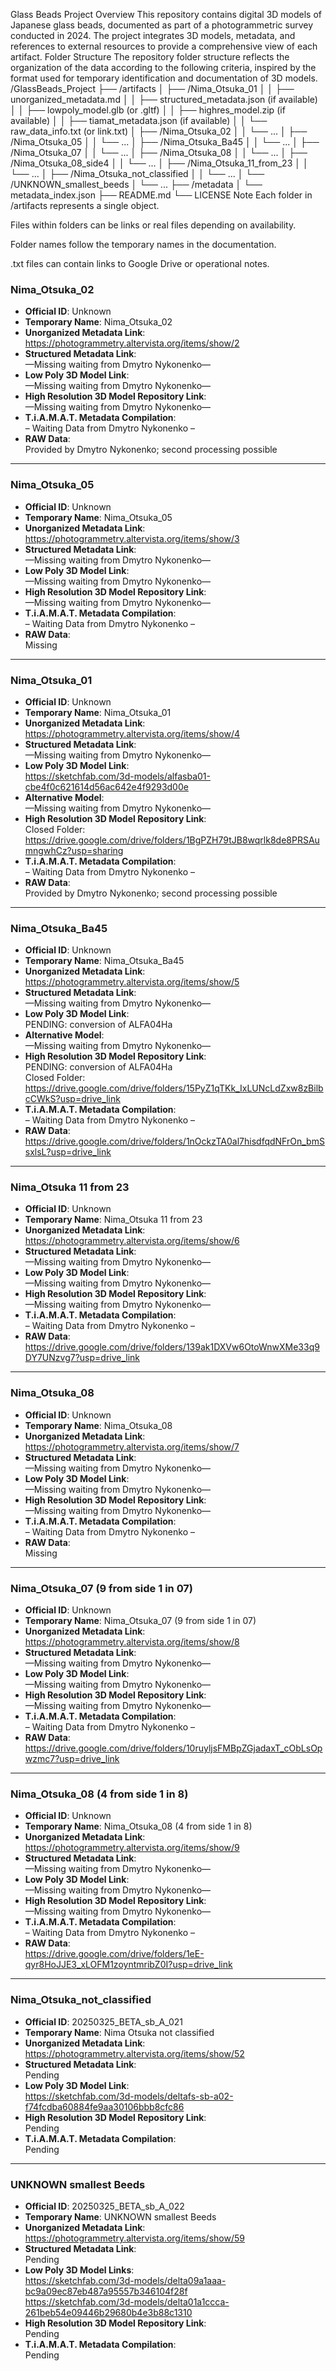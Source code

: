 Glass Beads Project
Overview
This repository contains digital 3D models of Japanese glass beads, documented as part of a photogrammetric survey conducted in 2024. The project integrates 3D models, metadata, and references to external resources to provide a comprehensive view of each artifact.
Folder Structure
The repository folder structure reflects the organization of the data according to the following criteria, inspired by the format used for temporary identification and documentation of 3D models.
/GlassBeads_Project
├── /artifacts
│   ├── /Nima_Otsuka_01
│   │   ├── unorganized_metadata.md
│   │   ├── structured_metadata.json (if available)
│   │   ├── lowpoly_model.glb (or .gltf)
│   │   ├── highres_model.zip (if available)
│   │   ├── tiamat_metadata.json (if available)
│   │   └── raw_data_info.txt (or link.txt)
│   ├── /Nima_Otsuka_02
│   │   └── ...
│   ├── /Nima_Otsuka_05
│   │   └── ...
│   ├── /Nima_Otsuka_Ba45
│   │   └── ...
│   ├── /Nima_Otsuka_07
│   │   └── ...
│   ├── /Nima_Otsuka_08
│   │   └── ...
│   ├── /Nima_Otsuka_08_side4
│   │   └── ...
│   ├── /Nima_Otsuka_11_from_23
│   │   └── ...
│   ├── /Nima_Otsuka_not_classified
│   │   └── ...
│   └── /UNKNOWN_smallest_beeds
│       └── ...
├── /metadata
│   └── metadata_index.json
├── README.md
└── LICENSE
Note
Each folder in /artifacts represents a single object.

Files within folders can be links or real files depending on availability.

Folder names follow the temporary names in the documentation.

.txt files can contain links to Google Drive or operational notes.


### Nima_Otsuka_02

- **Official ID**: Unknown  
- **Temporary Name**: Nima_Otsuka_02  
- **Unorganized Metadata Link**:  
  https://photogrammetry.altervista.org/items/show/2  
- **Structured Metadata Link**:  
  —Missing waiting from Dmytro Nykonenko—  
- **Low Poly 3D Model Link**:  
  —Missing waiting from Dmytro Nykonenko—  
- **High Resolution 3D Model Repository Link**:  
  —Missing waiting from Dmytro Nykonenko—  
- **T.i.A.M.A.T. Metadata Compilation**:  
  – Waiting Data from Dmytro Nykonenko –  
- **RAW Data**:  
  Provided by Dmytro Nykonenko; second processing possible

---

### Nima_Otsuka_05

- **Official ID**: Unknown  
- **Temporary Name**: Nima_Otsuka_05  
- **Unorganized Metadata Link**:  
  https://photogrammetry.altervista.org/items/show/3  
- **Structured Metadata Link**:  
  —Missing waiting from Dmytro Nykonenko—  
- **Low Poly 3D Model Link**:  
  —Missing waiting from Dmytro Nykonenko—  
- **High Resolution 3D Model Repository Link**:  
  —Missing waiting from Dmytro Nykonenko—  
- **T.i.A.M.A.T. Metadata Compilation**:  
  – Waiting Data from Dmytro Nykonenko –  
- **RAW Data**:  
  Missing

---

### Nima_Otsuka_01

- **Official ID**: Unknown  
- **Temporary Name**: Nima_Otsuka_01  
- **Unorganized Metadata Link**:  
  https://photogrammetry.altervista.org/items/show/4  
- **Structured Metadata Link**:  
  —Missing waiting from Dmytro Nykonenko—  
- **Low Poly 3D Model Link**:  
  https://sketchfab.com/3d-models/alfasba01-cbe4f0c621614d56ac642e4f9293d00e  
- **Alternative Model**:  
  —Missing waiting from Dmytro Nykonenko—  
- **High Resolution 3D Model Repository Link**:  
  Closed Folder: https://drive.google.com/drive/folders/1BgPZH79tJB8wqrlk8de8PRSAumngwhCz?usp=sharing  
- **T.i.A.M.A.T. Metadata Compilation**:  
  – Waiting Data from Dmytro Nykonenko –  
- **RAW Data**:  
  Provided by Dmytro Nykonenko; second processing possible

---

### Nima_Otsuka_Ba45

- **Official ID**: Unknown  
- **Temporary Name**: Nima_Otsuka_Ba45  
- **Unorganized Metadata Link**:  
  https://photogrammetry.altervista.org/items/show/5  
- **Structured Metadata Link**:  
  —Missing waiting from Dmytro Nykonenko—  
- **Low Poly 3D Model Link**:  
  PENDING: conversion of ALFA04Ha  
- **Alternative Model**:  
  —Missing waiting from Dmytro Nykonenko—  
- **High Resolution 3D Model Repository Link**:  
  PENDING: conversion of ALFA04Ha  
  Closed Folder: https://drive.google.com/drive/folders/15PyZ1qTKk_IxLUNcLdZxw8zBilbcCWkS?usp=drive_link  
- **T.i.A.M.A.T. Metadata Compilation**:  
  – Waiting Data from Dmytro Nykonenko –  
- **RAW Data**:  
  https://drive.google.com/drive/folders/1nOckzTA0al7hisdfqdNFrOn_bmSsxlsL?usp=drive_link

---

### Nima_Otsuka 11 from 23

- **Official ID**: Unknown  
- **Temporary Name**: Nima_Otsuka 11 from 23  
- **Unorganized Metadata Link**:  
  https://photogrammetry.altervista.org/items/show/6  
- **Structured Metadata Link**:  
  —Missing waiting from Dmytro Nykonenko—  
- **Low Poly 3D Model Link**:  
  —Missing waiting from Dmytro Nykonenko—  
- **High Resolution 3D Model Repository Link**:  
  —Missing waiting from Dmytro Nykonenko—  
- **T.i.A.M.A.T. Metadata Compilation**:  
  – Waiting Data from Dmytro Nykonenko –  
- **RAW Data**:  
  https://drive.google.com/drive/folders/139ak1DXVw6OtoWnwXMe33q9DY7UNzvg7?usp=drive_link

---

### Nima_Otsuka_08

- **Official ID**: Unknown  
- **Temporary Name**: Nima_Otsuka_08  
- **Unorganized Metadata Link**:  
  https://photogrammetry.altervista.org/items/show/7  
- **Structured Metadata Link**:  
  —Missing waiting from Dmytro Nykonenko—  
- **Low Poly 3D Model Link**:  
  —Missing waiting from Dmytro Nykonenko—  
- **High Resolution 3D Model Repository Link**:  
  —Missing waiting from Dmytro Nykonenko—  
- **T.i.A.M.A.T. Metadata Compilation**:  
  – Waiting Data from Dmytro Nykonenko –  
- **RAW Data**:  
  Missing

---

### Nima_Otsuka_07 (9 from side 1 in 07)

- **Official ID**: Unknown  
- **Temporary Name**: Nima_Otsuka_07 (9 from side 1 in 07)  
- **Unorganized Metadata Link**:  
  https://photogrammetry.altervista.org/items/show/8  
- **Structured Metadata Link**:  
  —Missing waiting from Dmytro Nykonenko—  
- **Low Poly 3D Model Link**:  
  —Missing waiting from Dmytro Nykonenko—  
- **High Resolution 3D Model Repository Link**:  
  —Missing waiting from Dmytro Nykonenko—  
- **T.i.A.M.A.T. Metadata Compilation**:  
  – Waiting Data from Dmytro Nykonenko –  
- **RAW Data**:  
  https://drive.google.com/drive/folders/10ruyljsFMBpZGjadaxT_cObLsOpwzmc7?usp=drive_link

---

### Nima_Otsuka_08 (4 from side 1 in 8)

- **Official ID**: Unknown  
- **Temporary Name**: Nima_Otsuka_08 (4 from side 1 in 8)  
- **Unorganized Metadata Link**:  
  https://photogrammetry.altervista.org/items/show/9  
- **Structured Metadata Link**:  
  —Missing waiting from Dmytro Nykonenko—  
- **Low Poly 3D Model Link**:  
  —Missing waiting from Dmytro Nykonenko—  
- **High Resolution 3D Model Repository Link**:  
  —Missing waiting from Dmytro Nykonenko—  
- **T.i.A.M.A.T. Metadata Compilation**:  
  – Waiting Data from Dmytro Nykonenko –  
- **RAW Data**:  
  https://drive.google.com/drive/folders/1eE-qyr8HoJJE3_xLOFM1zoyntmribZ0I?usp=drive_link

---

### Nima_Otsuka_not_classified

- **Official ID**: 20250325_BETA_sb_A_021  
- **Temporary Name**: Nima Otsuka not classified  
- **Unorganized Metadata Link**:  
  https://photogrammetry.altervista.org/items/show/52  
- **Structured Metadata Link**:  
  Pending  
- **Low Poly 3D Model Link**:  
  https://sketchfab.com/3d-models/deltafs-sb-a02-f74fcdba60884fe9aa30106bbb8cfc86  
- **High Resolution 3D Model Repository Link**:  
  Pending  
- **T.i.A.M.A.T. Metadata Compilation**:  
  Pending

---

### UNKNOWN smallest Beeds

- **Official ID**: 20250325_BETA_sb_A_022  
- **Temporary Name**: UNKNOWN smallest Beeds  
- **Unorganized Metadata Link**:  
  https://photogrammetry.altervista.org/items/show/59  
- **Structured Metadata Link**:  
  Pending  
- **Low Poly 3D Model Links**:  
  https://sketchfab.com/3d-models/delta09a1aaa-bc9a09ec87eb487a95557b346104f28f  
  https://sketchfab.com/3d-models/delta01a1ccca-261beb54e09446b29680b4e3b88c1310  
- **High Resolution 3D Model Repository Link**:  
  Pending  
- **T.i.A.M.A.T. Metadata Compilation**:  
  Pending
